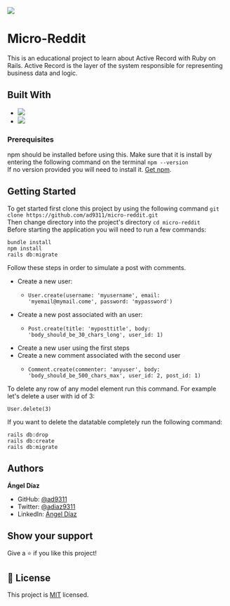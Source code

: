 ![](https://img.shields.io/badge/Microverse-blueviolet)

# Micro-Reddit

This is an educational project to learn about Active Record with Ruby on Rails. Active Record is the layer of the system responsible for representing business data and logic.

## Built With

- ![](<https://img.shields.io/badge/-Ruby on Rails-rgb(199%2C%2032%2C%2039)?style=plastic&logo=ruby>)
- ![](<https://img.shields.io/badge/-PostgreSQL-rgb(10%2C%2032%2C%2039)?style=plastic&logo=postgresql>)

### Prerequisites

npm should be installed before using this. Make sure that it is install by entering the following command on the terminal `npm --version`</br>
If no version provided you will need to install it. [Get npm](https://www.npmjs.com/get-npm).

## Getting Started

To get started first clone this project by using the following command `git clone https://github.com/ad9311/micro-reddit.git`</br>
Then change directory into the project's directory `cd micro-reddit`</br>
Before starting the application you will need to run a few commands:</br>

```
bundle install
npm install
rails db:migrate
```

Follow these steps in order to simulate a post with comments.

- Create a new user:
  - ```
    User.create(username: 'myusername', email: 'myemail@mymail.come', password: 'mypassword')
    ```
- Create a new post associated with an user:
  - ```
    Post.create(title: 'myposttitle', body: 'body_should_be_30_chars_long', user_id: 1)
    ```
- Create a new user using the first steps
- Create a new comment associated with the second user
  - ```
    Comment.create(commenter: 'anyuser', body: 'body_should_be_500_chars_max', user_id: 2, post_id: 1)
    ```
To delete any row of any model element run this command. For example let's delete a user with id of 3:

```
User.delete(3)
```

If you want to delete the datatable completely run the following command:

```
rails db:drop
rails db:create
rails db:migrate
```
## Authors

**Ángel Díaz**

- GitHub: [@ad9311](https://github.com/ad9311)
- Twitter: [@adiaz9311](https://twitter.com/adiaz9311)
- LinkedIn: [Ángel Díaz](https://www.linkedin.com/in/ad9311/)

## Show your support

Give a ⭐️ if you like this project!

## 📝 License

This project is [MIT](./LICENSE) licensed.